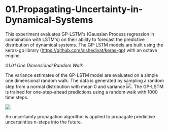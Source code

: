 # 01.Propagating-Uncertainty-in-Dynamical-Systems

This experiment evaluates GP-LSTM's (Gaussian Process regression in combination with LSTM's) on their ability to forecast the predictive distribution of dynamical systems.
The GP-LSTM models are built using the keras-gp library (https://github.com/alshedivat/keras-gp) with an octave engine.

*01.01 One Dimensional Random Walk*

The variance estimates of the GP-LSTM model are evaluated on a simple one
dimensional random walk. The data is generated by sampling a random step
from a normal distribution with mean 0 and variance <img src="https://render.githubusercontent.com/render/math?math=sigma^{2}">.
The GP-LSTM is trained for one-step-ahead predictions using a random walk with 1000 time steps.

<img src="https://render.githubusercontent.com/render/math?math=e^{i \pi} = -1">

An uncertainty propagation algorithm is applied to propagate predictive uncertainties n-steps into the future.

